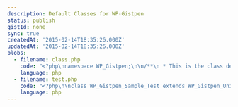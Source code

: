 ```yaml
---
description: Default Classes for WP-Gistpen
status: publish
gistId: none
sync: true
createdAt: '2015-02-14T18:35:26.000Z'
updatedAt: '2015-02-14T18:35:26.000Z'
blobs:
  - filename: class.php
    code: "<?php\nnamespace WP_Gistpen;\n\n/**\n * This is the class description.\n *\n * @package    WP_Gistpen\n * @author     James DiGioia <jamesorodig@gmail.com>\n * @link       https://jamesdigioia.com/wp-gistpen/\n * @since      [current version]\n */\nclass Boilerplate {\n\n\t/**\n\t * The ID of this plugin.\n\t *\n\t * @since    [current version]\n\t * @access   private\n\t * @var      string    $plugin_name    The ID of this plugin.\n\t */\n\tprivate $plugin_name;\n\n\t/**\n\t * The version of this plugin.\n\t *\n\t * @since    [current version]\n\t * @access   private\n\t * @var      string    $version    The current version of this plugin.\n\t */\n\tprivate $version;\n\n\t/**\n\t * Initialize the class and set its properties.\n\t *\n\t * @since    [current version]\n\t * @var      string    $plugin_name       The name of this plugin.\n\t * @var      string    $version    The version of this plugin.\n\t */\n\tpublic function __construct( $plugin_name, $version ) {\n\n\t\t$this->plugin_name = $plugin_name;\n\t\t$this->version = $version;\n\n\t}\n}"
    language: php
  - filename: test.php
    code: "<?php\n\nclass WP_Gistpen_Sample_Test extends WP_Gistpen_UnitTestCase {\n\n\tfunction setUp() {\n\t\tparent::setUp();\n\t}\n\n\tfunction test_sample() {\n\t\t// replace this with some actual testing code\n\t\t$this->markTestIncomplete( \"This test is incomplete.\" );\n\t}\n\n\tfunction tearDown() {\n\t\tparent::tearDown();\n\t}\n}"
    language: php
---
```


